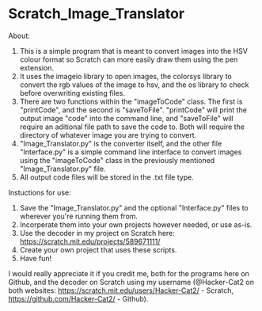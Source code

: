# Scratch_Image_Translator
About:
1. This is a simple program that is meant to convert images into the HSV colour format so Scratch can more easily draw them using the pen extension.
2. It uses the imageio library to open images, the colorsys library to convert the rgb values of the image to hsv, and the os library to check before overwriting existing files.
3. There are two functions within the "imageToCode" class. The first is "printCode", and the second is "saveToFile". "printCode" will print the output image "code" into the command line, and "saveToFile" will require an aditional file path to save the code to. Both will require the directory of whatever image you are trying to convert.
4. "Image_Translator.py" is the converter itself, and the other file "Interface.py" is a simple command line interface to convert images using the "imageToCode" class in the previously mentioned "Image_Translator.py" file.
5. All output code files will be stored in the .txt file type.

Instuctions for use:
1. Save the "Image_Translator.py" and the optional "Interface.py" files to wherever you're running them from.
2. Incorperate them into your own projects however needed, or use as-is.
3. Use the decoder in my project on Scratch here: https://scratch.mit.edu/projects/589671111/
4. Create your own project that uses these scripts.
5. Have fun!

I would really appreciate it if you credit me, both for the programs here on Github, and the decoder on Scratch using my username (@Hacker-Cat2 on both websites: https://scratch.mit.edu/users/Hacker-Cat2/ - Scratch, https://github.com/Hacker-Cat2/ - Github).
